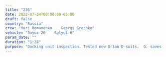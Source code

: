 ```yaml
---
title: "236"
date: 2022-07-24T00:00:00-05:00
draft: false
country: "Russia"
crew: "Yuri Romanenko    Georgi Grechko"
vehicle: "Soyuz 26    Salyut 6"
param_date: ""
duration: "1:28"
purpose: "Docking unit inspection. Tested new Orlan D suits.  G. saves R. from untethered loss out of airlock.  Both always attached via umbilicals??"
---
```

